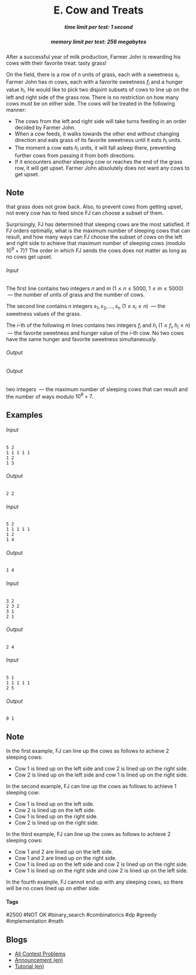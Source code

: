 <h1 style='text-align: center;'> E. Cow and Treats</h1>

<h5 style='text-align: center;'>time limit per test: 1 second</h5>
<h5 style='text-align: center;'>memory limit per test: 256 megabytes</h5>

After a successful year of milk production, Farmer John is rewarding his cows with their favorite treat: tasty grass!

On the field, there is a row of $n$ units of grass, each with a sweetness $s_i$. Farmer John has $m$ cows, each with a favorite sweetness $f_i$ and a hunger value $h_i$. He would like to pick two disjoint subsets of cows to line up on the left and right side of the grass row. There is no restriction on how many cows must be on either side. The cows will be treated in the following manner: 

* The cows from the left and right side will take turns feeding in an order decided by Farmer John.
* When a cow feeds, it walks towards the other end without changing direction and eats grass of its favorite sweetness until it eats $h_i$ units.
* The moment a cow eats $h_i$ units, it will fall asleep there, preventing further cows from passing it from both directions.
* If it encounters another sleeping cow or reaches the end of the grass row, it will get upset. Farmer John absolutely does not want any cows to get upset.

## Note

 that grass does not grow back. Also, to prevent cows from getting upset, not every cow has to feed since FJ can choose a subset of them. 

Surprisingly, FJ has determined that sleeping cows are the most satisfied. If FJ orders optimally, what is the maximum number of sleeping cows that can result, and how many ways can FJ choose the subset of cows on the left and right side to achieve that maximum number of sleeping cows (modulo $10^9+7$)? The order in which FJ sends the cows does not matter as long as no cows get upset. 

###### Input

The first line contains two integers $n$ and $m$ ($1 \le n \le 5000$, $1 \le m \le 5000$)  — the number of units of grass and the number of cows. 

The second line contains $n$ integers $s_1, s_2, \ldots, s_n$ ($1 \le s_i \le n$)  — the sweetness values of the grass.

The $i$-th of the following $m$ lines contains two integers $f_i$ and $h_i$ ($1 \le f_i, h_i \le n$)  — the favorite sweetness and hunger value of the $i$-th cow. No two cows have the same hunger and favorite sweetness simultaneously.

###### Output

###### Output

 two integers  — the maximum number of sleeping cows that can result and the number of ways modulo $10^9+7$. 

## Examples

###### Input


```text
5 2
1 1 1 1 1
1 2
1 3
```
###### Output


```text
2 2
```
###### Input


```text
5 2
1 1 1 1 1
1 2
1 4
```
###### Output


```text
1 4
```
###### Input


```text
3 2
2 3 2
3 1
2 1
```
###### Output


```text
2 4
```
###### Input


```text
5 1
1 1 1 1 1
2 5
```
###### Output


```text
0 1
```
## Note

In the first example, FJ can line up the cows as follows to achieve $2$ sleeping cows: 

* Cow $1$ is lined up on the left side and cow $2$ is lined up on the right side.
* Cow $2$ is lined up on the left side and cow $1$ is lined up on the right side.

In the second example, FJ can line up the cows as follows to achieve $1$ sleeping cow: 

* Cow $1$ is lined up on the left side.
* Cow $2$ is lined up on the left side.
* Cow $1$ is lined up on the right side.
* Cow $2$ is lined up on the right side.

In the third example, FJ can line up the cows as follows to achieve $2$ sleeping cows: 

* Cow $1$ and $2$ are lined up on the left side.
* Cow $1$ and $2$ are lined up on the right side.
* Cow $1$ is lined up on the left side and cow $2$ is lined up on the right side.
* Cow $1$ is lined up on the right side and cow $2$ is lined up on the left side.

In the fourth example, FJ cannot end up with any sleeping cows, so there will be no cows lined up on either side.



#### Tags 

#2500 #NOT OK #binary_search #combinatorics #dp #greedy #implementation #math 

## Blogs
- [All Contest Problems](../Codeforces_Round_621_(Div._1_+_Div._2).md)
- [Announcement (en)](../blogs/Announcement_(en).md)
- [Tutorial (en)](../blogs/Tutorial_(en).md)
